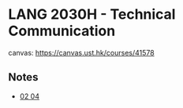 # LANG 2030H - Technical Communication

canvas: https://canvas.ust.hk/courses/41578

## Notes
- [02 04](2022-02-04.md)
